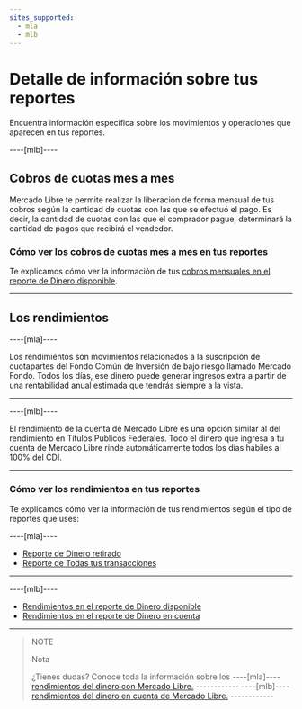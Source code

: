 ```yaml
---
sites_supported:
  - mla
  - mlb
---
```


# Detalle de información sobre tus reportes

Encuentra información específica sobre los movimientos y operaciones que aparecen en tus reportes.

----[mlb]---- 

## Cobros de cuotas mes a mes
Mercado Libre te permite realizar la liberación de forma mensual de tus cobros según la cantidad de cuotas con las que se efectuó el pago. Es decir, la cantidad de cuotas con las que el comprador pague, determinará la cantidad de pagos que recibirá el vendedor.

### Cómo ver los cobros de cuotas mes a mes en tus reportes
Te explicamos cómo ver la información de tus [cobros mensuales en el reporte de Dinero disponible](https://www.mercadopago[FAKER][URL][DOMAIN]/developers/es/guides/manage-account/reports/extra/pnf-bank).

------------

## Los rendimientos

----[mla]---- 

Los rendimientos son movimientos relacionados a la suscripción de cuotapartes del Fondo Común de Inversión de bajo riesgo llamado Mercado Fondo. 
Todos los días, ese dinero puede generar ingresos extra a partir de una rentabilidad anual estimada que tendrás siempre a la vista.

------------
----[mlb]---- 

El rendimiento de la cuenta de Mercado Libre es una opción similar al del rendimiento en Títulos Públicos Federales. Todo el dinero que ingresa a tu cuenta de Mercado Libre rinde automáticamente todos los días hábiles al 100% del CDI.

------------

### Cómo ver los rendimientos en tus reportes

Te explicamos cómo ver la información de tus rendimientos según el tipo de reportes que uses:

----[mla]----

* [Reporte de Dinero retirado](https://www.mercadopago[FAKER][URL][DOMAIN]/developers/es/guides/manage-account/reports/extra/asset-management-bank)
* [Reporte de Todas tus transacciones](https://www.mercadopago[FAKER][URL][DOMAIN]/developers/es/guides/manage-account/reports/extra/asset-management-settlement)

------------
----[mlb]----

* [Rendimientos en el reporte de Dinero disponible](https://www.mercadopago[FAKER][URL][DOMAIN]/developers/es/guides/manage-account/reports/extra/asset-management-bank)
* [Rendimientos en el reporte de Dinero en cuenta](https://www.mercadopago[FAKER][URL][DOMAIN]/developers/es/guides/manage-account/reports/extra/asset-management-settlement)

------------

> NOTE
>
> Nota
>
> ¿Tienes dudas? Conoce toda la información sobre los ----[mla]---- [rendimientos del dinero con Mercado Libre.](https://www.mercadopago.com.ar/ayuda/Ayuda_con_tus_Rendimientos_4048) ------------ ----[mlb]---- [rendimientos del dinero en cuenta de Mercado Libre.](https://www.mercadopago.com.br/ajuda/Rendimento-em-conta_4190) ------------
